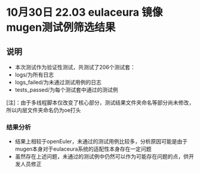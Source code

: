 # 10月30日 22.03 eulaceura 镜像 mugen测试例筛选结果  
## 说明  
- 本次测试作为验证性测试，共测试了206个测试套：
- logs/为所有日志  
- logs_failed/为未通过测试用例的日志  
- tests_passed/为每个测试套中通过的测试例  



[注]：由于多线程脚本仅改变了核心部分，测试结果文件夹命名等部分尚未修改，所以内层文件夹命名仍为oe打头

### 结果分析

- 结果上相较于openEuler，未通过的测试用例比较多，分析原因可能是由于mugen本身对于eulaceura系统的适配性本身存在一定问题
- 虽然存在上述问题，未通过的测试例中仍然可以作为可能存在问题的点，供开发人员修正
